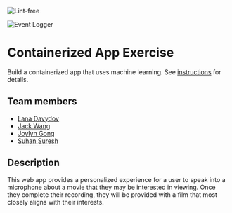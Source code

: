 ![Lint-free](https://github.com/nyu-software-engineering/containerized-app-exercise/actions/workflows/lint.yml/badge.svg)

![Event Logger](https://github.com/nyu-software-engineering/containerized-app-exercise/actions/workflows/event-logger.yml/badge.svg)

# Containerized App Exercise

Build a containerized app that uses machine learning. See [instructions](./instructions.md) for details.

## Team members
- [Lana Davydov](https://github.com/lanadavydov)
- [Jack Wang](https://github.com/JackInTheBox314)
- [Joylyn Gong](https://github.com/joylyngong)
- [Suhan Suresh](https://github.com/Suhansrh)

## Description

This web app provides a personalized experience for a user to speak into a microphone about a movie that they may be interested in viewing. Once they complete their recording, they will be provided with a film that most closely aligns with their interests.
